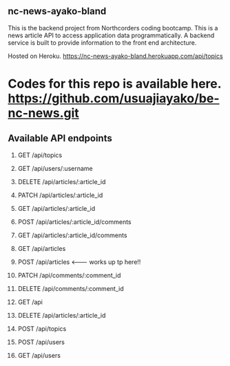 
## nc-news-ayako-bland

This is the backend project from Northcorders coding bootcamp. This is a news article API to access application data programmatically. A backend service is built to provide information to the front end architecture. 

Hosted on Heroku. https://nc-news-ayako-bland.herokuapp.com/api/topics

# Codes for this repo is available here. https://github.com/usuajiayako/be-nc-news.git

## Available API endpoints

1. GET /api/topics

2. GET /api/users/:username

3. DELETE /api/articles/:article_id
4. PATCH /api/articles/:article_id
5. GET /api/articles/:article_id

6. POST /api/articles/:article_id/comments
7. GET /api/articles/:article_id/comments

8. GET /api/articles
9. POST /api/articles <--- works up tp here!!

10. PATCH /api/comments/:comment_id
11. DELETE /api/comments/:comment_id

12. GET /api

13. DELETE /api/articles/:article_id
14. POST /api/topics
15. POST /api/users
16. GET /api/users
